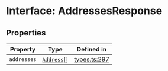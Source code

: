 # Interface: AddressesResponse

## Properties

| Property | Type | Defined in |
| ------ | ------ | ------ |
| `addresses` | [`Address`](/docs/packages/sdk/interfaces/Address.md)[] | [types.ts:297](https://github.com/monerium/js-monorepo/blob/main/packages/sdk/src/types.ts#L297) |

